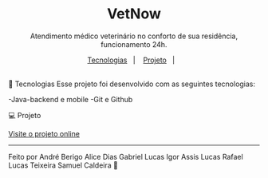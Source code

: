 <h1 align="center"> VetNow </h1>

<p align="center">
Atendimento médico veterinário no conforto de sua residência, funcionamento 24h. <br/>
</p>

<p align="center">
  <a href="#-tecnologias">Tecnologias</a>&nbsp;&nbsp;&nbsp;|&nbsp;&nbsp;&nbsp;
  <a href="#-projeto">Projeto</a>&nbsp;&nbsp;&nbsp;|&nbsp;&nbsp;&nbsp;
</p>
<br>
🚀 Tecnologias
Esse projeto foi desenvolvido com as seguintes tecnologias:

-Java-backend e mobile
-Git e Github

💻 Projeto

[Visite o projeto online]()

---

Feito por 
André Berigo
Alice Dias
Gabriel Lucas
Igor Assis
Lucas Rafael
Lucas Teixeira
Samuel Caldeira
👋
